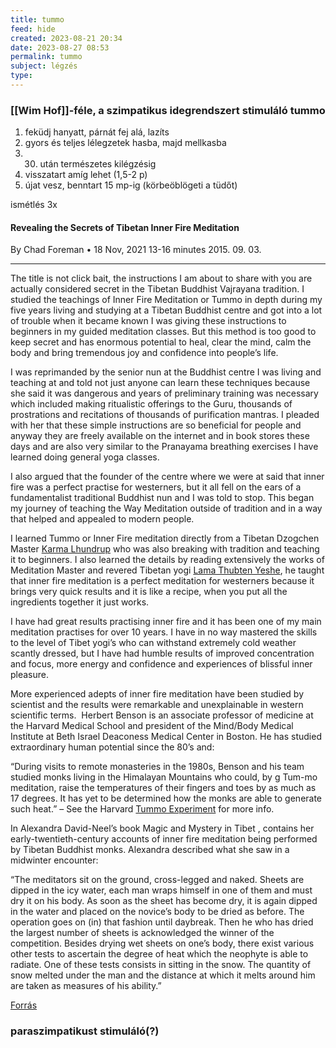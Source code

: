 ```yaml
---
title: tummo
feed: hide
created: 2023-08-21 20:34
date: 2023-08-27 08:53
permalink: tummo
subject: légzés
type: 
---
```


### [[Wim Hof]]-féle, a szimpatikus idegrendszert stimuláló tummo

1. feküdj hanyatt, párnát fej alá, lazíts
2. gyors és teljes lélegzetek hasba, majd mellkasba
3. 30. után természetes kilégzésig
4. visszatart amíg lehet (1,5-2 p)
5. újat vesz, benntart 15 mp-ig (körbeöblögeti a tüdőt)

ismétlés 3x

#### Revealing the Secrets of Tibetan Inner Fire Meditation

By Chad Foreman • 18 Nov, 2021
13-16 minutes 2015. 09. 03.

---

The title is not click bait, the instructions I am about to share with you are actually considered secret in the Tibetan Buddhist Vajrayana tradition. I studied the teachings of Inner Fire Meditation or Tummo in depth during my five years living and studying at a Tibetan Buddhist centre and got into a lot of trouble when it became known I was giving these instructions to beginners in my guided meditation classes. But this method is too good to keep secret and has enormous potential to heal, clear the mind, calm the body and bring tremendous joy and confidence into people’s life.

I was reprimanded by the senior nun at the Buddhist centre I was living and teaching at and told not just anyone can learn these techniques because she said it was dangerous and years of preliminary training was necessary which included making ritualistic offerings to the Guru, thousands of prostrations and recitations of thousands of purification mantras. I pleaded with her that these simple instructions are so beneficial for people and anyway they are freely available on the internet and in book stores these days and are also very similar to the Pranayama breathing exercises I have learned doing general yoga classes.

I also argued that the founder of the centre where we were at said that inner fire was a perfect practise for westerners, but it all fell on the ears of a fundamentalist traditional Buddhist nun and I was told to stop. This began my journey of teaching the Way Meditation outside of tradition and in a way that helped and appealed to modern people.

I learned Tummo or Inner Fire meditation directly from a Tibetan Dzogchen Master [Karma Lhundrup](https://www.facebook.com/karma.lhundup.39) who was also breaking with tradition and teaching it to beginners. I also learned the details by reading extensively the works of Meditation Master and revered Tibetan yogi [Lama Thubten Yeshe](https://www.facebook.com/pages/Lama-Thubten-Yeshe/22826779476), he taught that inner fire meditation is a perfect meditation for westerners because it brings very quick results and it is like a recipe, when you put all the ingredients together it just works.

I have had great results practising inner fire and it has been one of my main meditation practises for over 10 years. I have in no way mastered the skills to the level of Tibet yogi’s who can withstand extremely cold weather scantly dressed, but I have had humble results of improved concentration and focus, more energy and confidence and experiences of blissful inner pleasure.

More experienced adepts of inner fire meditation have been studied by scientist and the results were remarkable and unexplainable in western scientific terms.  Herbert Benson is an associate professor of medicine at the Harvard Medical School and president of the Mind/Body Medical Institute at Beth Israel Deaconess Medical Center in Boston. He has studied extraordinary human potential since the 80’s and:

“During visits to remote monasteries in the 1980s, Benson and his team studied monks living in the Himalayan Mountains who could, by g Tum-mo meditation, raise the temperatures of their fingers and toes by as much as 17 degrees. It has yet to be determined how the monks are able to generate such heat.” – See the Harvard [Tummo Experiment](https://news.harvard.edu/gazette/story/2002/04/meditation-changes-temperatures/) for more info.

In Alexandra David-Neel’s book Magic and Mystery in Tibet , contains her early-twentieth-century accounts of inner fire meditation being performed by Tibetan Buddhist monks. Alexandra described what she saw in a midwinter encounter:

“The meditators sit on the ground, cross-legged and naked. Sheets are dipped in the icy water, each man wraps himself in one of them and must dry it on his body. As soon as the sheet has become dry, it is again dipped in the water and placed on the novice’s body to be dried as before. The operation goes on (in) that fashion until daybreak. Then he who has dried the largest number of sheets is acknowledged the winner of the competition. Besides drying wet sheets on one’s body, there exist various other tests to ascertain the degree of heat which the neophyte is able to radiate. One of these tests consists in sitting in the snow. The quantity of snow melted under the man and the distance at which it melts around him are taken as measures of his ability.”

[Forrás](https://www.thewayofmeditation.com.au/revealing-the-secrets-of-tibetan-inner-fire-meditation)

### paraszimpatikust stimuláló(?)